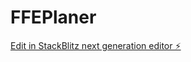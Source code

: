 # FFEPlaner

[Edit in StackBlitz next generation editor ⚡️](https://stackblitz.com/~/github.com/mXiyaan/FFEPlaner)